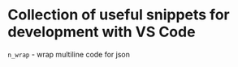 # Collection of useful snippets for development with VS Code

`n_wrap` - wrap multiline code for json

